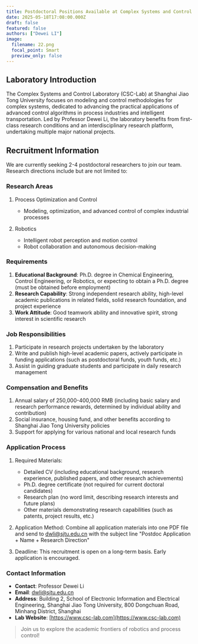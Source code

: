 ```yaml
---
title: Postdoctoral Positions Available at Complex Systems and Control Laboratory, Shanghai Jiao Tong University
date: 2025-05-18T17:08:00.000Z
draft: false
featured: false
authors: ["Dewei LI"]
image:
  filename: 22.png
  focal_point: Smart
  preview_only: false
---
```


## Laboratory Introduction

The Complex Systems and Control Laboratory (CSC-Lab) at Shanghai Jiao Tong University focuses on modeling and control methodologies for complex systems, dedicated to advancing the practical applications of advanced control algorithms in process industries and intelligent transportation. Led by Professor Dewei Li, the laboratory benefits from first-class research conditions and an interdisciplinary research platform, undertaking multiple major national projects.

## Recruitment Information

We are currently seeking 2-4 postdoctoral researchers to join our team. Research directions include but are not limited to:

### Research Areas

1. Process Optimization and Control
   - Modeling, optimization, and advanced control of complex industrial processes

2. Robotics
   - Intelligent robot perception and motion control
   - Robot collaboration and autonomous decision-making

### Requirements

1. **Educational Background**: Ph.D. degree in Chemical Engineering, Control Engineering, or Robotics, or expecting to obtain a Ph.D. degree (must be obtained before employment)
2. **Research Capability**: Strong independent research ability, high-level academic publications in related fields, solid research foundation, and project experience
3. **Work Attitude**: Good teamwork ability and innovative spirit, strong interest in scientific research

### Job Responsibilities

1. Participate in research projects undertaken by the laboratory
2. Write and publish high-level academic papers, actively participate in funding applications (such as postdoctoral funds, youth funds, etc.)
3. Assist in guiding graduate students and participate in daily research management

### Compensation and Benefits

1. Annual salary of 250,000-400,000 RMB (including basic salary and research performance rewards, determined by individual ability and contribution)
2. Social insurance, housing fund, and other benefits according to Shanghai Jiao Tong University policies
3. Support for applying for various national and local research funds

### Application Process

1. Required Materials:
   - Detailed CV (including educational background, research experience, published papers, and other research achievements)
   - Ph.D. degree certificate (not required for current doctoral candidates)
   - Research plan (no word limit, describing research interests and future plans)
   - Other materials demonstrating research capabilities (such as patents, project results, etc.)

2. Application Method: Combine all application materials into one PDF file and send to dwli@sjtu.edu.cn with the subject line "Postdoc Application + Name + Research Direction"

3. Deadline: This recruitment is open on a long-term basis. Early application is encouraged.

### Contact Information

- **Contact**: Professor Dewei Li
- **Email**: dwli@sjtu.edu.cn
- **Address**: Building 2, School of Electronic Information and Electrical Engineering, Shanghai Jiao Tong University, 800 Dongchuan Road, Minhang District, Shanghai
- **Lab Website**: [https://www.csc-lab.com](https://www.csc-lab.com)

> Join us to explore the academic frontiers of robotics and process control! 